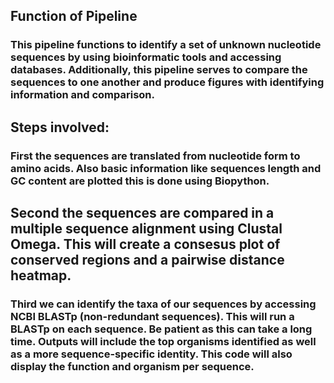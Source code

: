 ## Function of Pipeline
### This pipeline functions to identify a set of unknown nucleotide sequences by using bioinformatic tools and accessing databases. Additionally, this pipeline serves to compare the sequences to one another and produce figures with identifying information and comparison. 

## Steps involved:

### First the sequences are translated from nucleotide form to amino acids. Also basic information like sequences length and GC content are plotted this is done using Biopython.

## Second the sequences are compared in a multiple sequence alignment using Clustal Omega. This will create a consesus plot of conserved regions and a pairwise distance heatmap. 

### Third we can identify the taxa of our sequences by accessing NCBI BLASTp (non-redundant sequences). This will run a BLASTp on each sequence. Be patient as this can take a long time. Outputs will include the top organisms identified as well as a more sequence-specific identity. This code will also display the function and organism per sequence.
